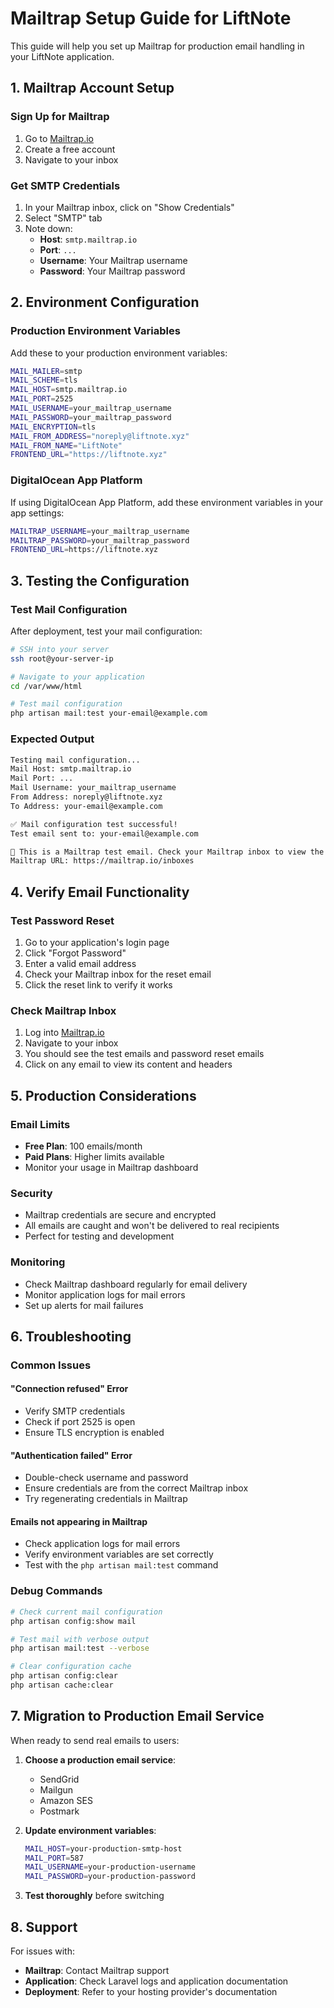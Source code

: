 # Mailtrap Setup Guide for LiftNote

This guide will help you set up Mailtrap for production email handling in your LiftNote application.

## 1. Mailtrap Account Setup

### Sign Up for Mailtrap

1. Go to [Mailtrap.io](https://mailtrap.io)
2. Create a free account
3. Navigate to your inbox

### Get SMTP Credentials

1. In your Mailtrap inbox, click on "Show Credentials"
2. Select "SMTP" tab
3. Note down:
   - **Host**: `smtp.mailtrap.io`
   - **Port**: `...`
   - **Username**: Your Mailtrap username
   - **Password**: Your Mailtrap password

## 2. Environment Configuration

### Production Environment Variables

Add these to your production environment variables:

```bash
MAIL_MAILER=smtp
MAIL_SCHEME=tls
MAIL_HOST=smtp.mailtrap.io
MAIL_PORT=2525
MAIL_USERNAME=your_mailtrap_username
MAIL_PASSWORD=your_mailtrap_password
MAIL_ENCRYPTION=tls
MAIL_FROM_ADDRESS="noreply@liftnote.xyz"
MAIL_FROM_NAME="LiftNote"
FRONTEND_URL="https://liftnote.xyz"
```

### DigitalOcean App Platform

If using DigitalOcean App Platform, add these environment variables in your app settings:

```bash
MAILTRAP_USERNAME=your_mailtrap_username
MAILTRAP_PASSWORD=your_mailtrap_password
FRONTEND_URL=https://liftnote.xyz
```

## 3. Testing the Configuration

### Test Mail Configuration

After deployment, test your mail configuration:

```bash
# SSH into your server
ssh root@your-server-ip

# Navigate to your application
cd /var/www/html

# Test mail configuration
php artisan mail:test your-email@example.com
```

### Expected Output

```bash
Testing mail configuration...
Mail Host: smtp.mailtrap.io
Mail Port: ...
Mail Username: your_mailtrap_username
From Address: noreply@liftnote.xyz
To Address: your-email@example.com

✅ Mail configuration test successful!
Test email sent to: your-email@example.com

📧 This is a Mailtrap test email. Check your Mailtrap inbox to view the email.
Mailtrap URL: https://mailtrap.io/inboxes
```

## 4. Verify Email Functionality

### Test Password Reset

1. Go to your application's login page
2. Click "Forgot Password"
3. Enter a valid email address
4. Check your Mailtrap inbox for the reset email
5. Click the reset link to verify it works

### Check Mailtrap Inbox

1. Log into [Mailtrap.io](https://mailtrap.io)
2. Navigate to your inbox
3. You should see the test emails and password reset emails
4. Click on any email to view its content and headers

## 5. Production Considerations

### Email Limits

- **Free Plan**: 100 emails/month
- **Paid Plans**: Higher limits available
- Monitor your usage in Mailtrap dashboard

### Security

- Mailtrap credentials are secure and encrypted
- All emails are caught and won't be delivered to real recipients
- Perfect for testing and development

### Monitoring

- Check Mailtrap dashboard regularly for email delivery
- Monitor application logs for mail errors
- Set up alerts for mail failures

## 6. Troubleshooting

### Common Issues

#### "Connection refused" Error

- Verify SMTP credentials
- Check if port 2525 is open
- Ensure TLS encryption is enabled

#### "Authentication failed" Error

- Double-check username and password
- Ensure credentials are from the correct Mailtrap inbox
- Try regenerating credentials in Mailtrap

#### Emails not appearing in Mailtrap

- Check application logs for mail errors
- Verify environment variables are set correctly
- Test with the `php artisan mail:test` command

### Debug Commands

```bash
# Check current mail configuration
php artisan config:show mail

# Test mail with verbose output
php artisan mail:test --verbose

# Clear configuration cache
php artisan config:clear
php artisan cache:clear
```

## 7. Migration to Production Email Service

When ready to send real emails to users:

1. **Choose a production email service**:
   - SendGrid
   - Mailgun
   - Amazon SES
   - Postmark

2. **Update environment variables**:

   ```bash
   MAIL_HOST=your-production-smtp-host
   MAIL_PORT=587
   MAIL_USERNAME=your-production-username
   MAIL_PASSWORD=your-production-password
   ```

3. **Test thoroughly** before switching

## 8. Support

For issues with:

- **Mailtrap**: Contact Mailtrap support
- **Application**: Check Laravel logs and application documentation
- **Deployment**: Refer to your hosting provider's documentation
